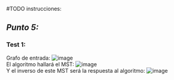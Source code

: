 #TODO instrucciones:


## *Punto 5:* <br />
### Test 1: <br />
Grafo de entrada:
![image](https://user-images.githubusercontent.com/47229643/153114757-a6b2ccc9-5099-432d-ad7a-b33c53c045c2.png)
<br />
El algoritmo hallará el MST:
![image](https://user-images.githubusercontent.com/47229643/153114943-1f423c38-f780-4d39-9cff-555994886cb3.png)
<br />
Y el inverso de este MST será la respuesta al algoritmo:
![image](https://user-images.githubusercontent.com/47229643/153115517-9c5bf16e-0d50-4816-a797-163b397c538a.png)


